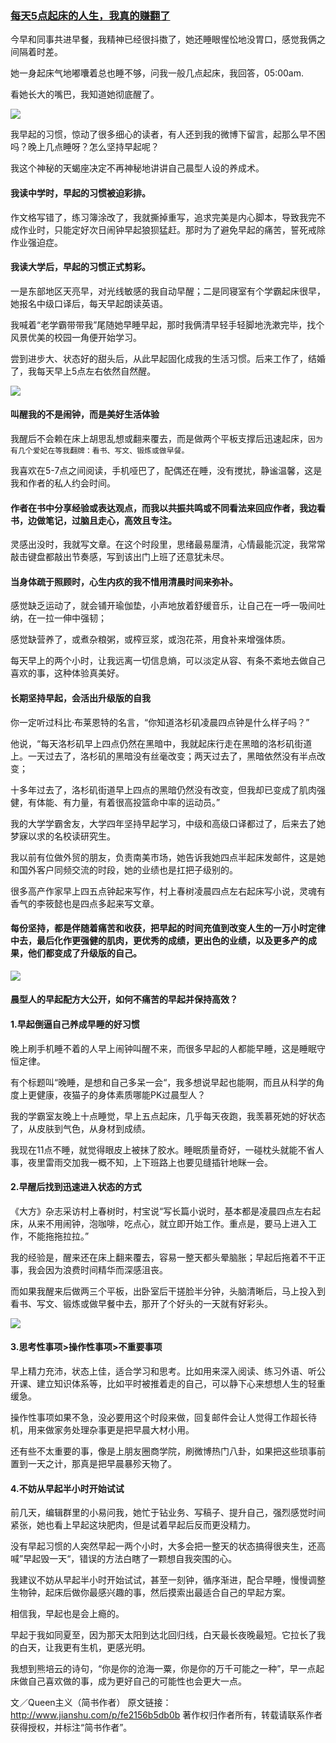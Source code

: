 ### [每天5点起床的人生，我真的赚翻了]()

今早和同事共进早餐，我精神已经很抖擞了，她还睡眼惺忪地没胃口，感觉我俩之间隔着时差。

她一身起床气地嘟囔着总也睡不够，问我一般几点起床，我回答，05:00am.

看她长大的嘴巴，我知道她彻底醒了。

![](img/每天5点起床的人生，我真的赚翻了.gif)

我早起的习惯，惊动了很多细心的读者，有人还到我的微博下留言，起那么早不困吗？晚上几点睡呀？怎么坚持早起呢？

我这个神秘的天蝎座决定不再神秘地讲讲自己晨型人设的养成术。


#### 我读中学时，早起的习惯被迫彩排。

作文格写错了，练习簿涂改了，我就撕掉重写，追求完美是内心脚本，导致我完不成作业时，只能定好次日闹钟早起狼狈猛赶。那时为了避免早起的痛苦，誓死戒除作业强迫症。

#### 我读大学后，早起的习惯正式剪彩。

一是东部地区天亮早，对光线敏感的我自动早醒；二是同寝室有个学霸起床很早，她报名中级口译后，每天早起朗读英语。

我喊着“老学霸带带我”尾随她早睡早起，那时我俩清早轻手轻脚地洗漱完毕，找个风景优美的校园一角便开始学习。

尝到进步大、状态好的甜头后，从此早起固化成我的生活习惯。后来工作了，结婚了，我每天早上5点左右依然自然醒。

![](img/每天5点起床的人生，我真的赚翻了2.gif)

#### 叫醒我的不是闹钟，而是美好生活体验
我醒后不会赖在床上胡思乱想或翻来覆去，而是做两个平板支撑后迅速起床，`因为有几个爱妃在等我翻牌：看书、写文、锻炼或做早餐。`


我喜欢在5-7点之间阅读，手机哑巴了，配偶还在睡，没有搅扰，静谧温馨，这是我和作者的私人约会时间。

#### 作者在书中分享经验或表达观点，而我以共振共鸣或不同看法来回应作者，我边看书，边做笔记，过脑且走心，高效且专注。

灵感出没时，我就写文章。在这个时段里，思绪最易厘清，心情最能沉淀，我常常敲击键盘都敲出节奏感，写到该出门上班了还意犹未尽。

#### 当身体疏于照顾时，心生内疚的我不惜用清晨时间来弥补。

感觉缺乏运动了，就会铺开瑜伽垫，小声地放着舒缓音乐，让自己在一呼一吸间吐纳，在一拉一伸中强韧；

感觉缺营养了，或煮杂粮粥，或榨豆浆，或泡花茶，用食补来增强体质。

每天早上的两个小时，让我远离一切信息熵，可以淡定从容、有条不紊地去做自己喜欢的事，这种体验真美好。

#### 长期坚持早起，会活出升级版的自我
你一定听过科比·布莱恩特的名言，“你知道洛杉矶凌晨四点钟是什么样子吗？”

他说，“每天洛杉矶早上四点仍然在黑暗中，我就起床行走在黑暗的洛杉矶街道上。一天过去了，洛杉矶的黑暗没有丝毫改变；两天过去了，黑暗依然没有半点改变；

十多年过去了，洛杉矶街道早上四点的黑暗仍然没有改变，但我却已变成了肌肉强健，有体能、有力量，有着很高投篮命中率的运动员。”

我的大学学霸舍友，大学四年坚持早起学习，中级和高级口译都过了，后来去了她梦寐以求的名校读研究生。

我以前有位做外贸的朋友，负责南美市场，她告诉我她四点半起床发邮件，这是她和国外客户同频交流的时段，她的业绩也是扛把子级别的。

很多高产作家早上四五点钟起来写作，村上春树凌晨四点左右起床写小说，灵魂有香气的李筱懿也是四点多起来写文章。

#### 每份坚持，都是伴随着痛苦和收获，把早起的时间充值到改变人生的一万小时定律中去，最后化作更强健的肌肉，更优秀的成绩，更出色的业绩，以及更多产的成果，他们都变成了升级版的自己。
![](img/每天5点起床的人生，我真的赚翻了3.gif)


#### 晨型人的早起配方大公开，如何不痛苦的早起并保持高效？
#### 1.早起倒逼自己养成早睡的好习惯

晚上刷手机睡不着的人早上闹钟叫醒不来，而很多早起的人都能早睡，这是睡眠守恒定律。

有个标题叫“晚睡，是想和自己多呆一会“，我多想说早起也能啊，而且从科学的角度上更健康，夜猫子的身体素质哪能PK过晨型人？

我的学霸室友晚上十点睡觉，早上五点起床，几乎每天夜跑，我羡慕死她的好状态了，从皮肤到气色，从身材到成绩。

我现在11点不睡，就觉得眼皮上被抹了胶水。睡眠质量奇好，一碰枕头就能不省人事，夜里雷雨交加我一概不知，上下班路上也要见缝插针地眯一会。

#### 2.早醒后找到迅速进入状态的方式

《大方》杂志采访村上春树时，村宝说“写长篇小说时，基本都是凌晨四点左右起床，从来不用闹钟，泡咖啡，吃点心，就立即开始工作。重点是，要马上进入工作，不能拖拖拉拉。”

我的经验是，醒来还在床上翻来覆去，容易一整天都头晕脑胀；早起后拖着不干正事，我会因为浪费时间精华而深感沮丧。

而如果我醒来后做两三个平板，出卧室后干搓脸半分钟，头脑清晰后，马上投入到看书、写文、锻炼或做早餐中去，那开了个好头的一天就有好彩头。

![](img/每天5点起床的人生，我真的赚翻了4.gif)


#### 3.思考性事项>操作性事项>不重要事项

早上精力充沛，状态上佳，适合学习和思考。比如用来深入阅读、练习外语、听公开课、建立知识体系等，比如平时被推着走的自己，可以静下心来想想人生的轻重缓急。

操作性事项如果不急，没必要用这个时段来做，回复邮件会让人觉得工作超长待机，用来做家务处理杂事更是把早晨大材小用。

还有些不太重要的事，像是上朋友圈商学院，刷微博热门八卦，如果把这些琐事前置到一天之计，那真是把早晨暴殄天物了。

#### 4.不妨从早起半小时开始试试

前几天，编辑群里的小易问我，她忙于钻业务、写稿子、提升自己，强烈感觉时间紧张，她也看上早起这块肥肉，但是试着早起后反而更没精力。

没有早起习惯的人突然早起一两个小时，大多会把一整天的状态搞得很夹生，还高喊”早起毁一天“，错误的方法白瞎了一颗想自我突围的心。

我建议不妨从早起半小时开始试试，甚至一刻钟，循序渐进，配合早睡，慢慢调整生物钟，起床后做你最感兴趣的事，然后摸索出最适合自己的早起方案。

相信我，早起也是会上瘾的。

早起于我如同夏至，因为那天太阳到达北回归线，白天最长夜晚最短。它拉长了我的白天，让我更有生机，更感光明。

我想到熊培云的诗句，“你是你的沧海一粟，你是你的万千可能之一种”，早一点起床做自己喜欢做的事，成为更好自己的可能性也会更大一点。

文／Queen主义（简书作者）
原文链接：http://www.jianshu.com/p/fe2156b5db0b
著作权归作者所有，转载请联系作者获得授权，并标注“简书作者”。
